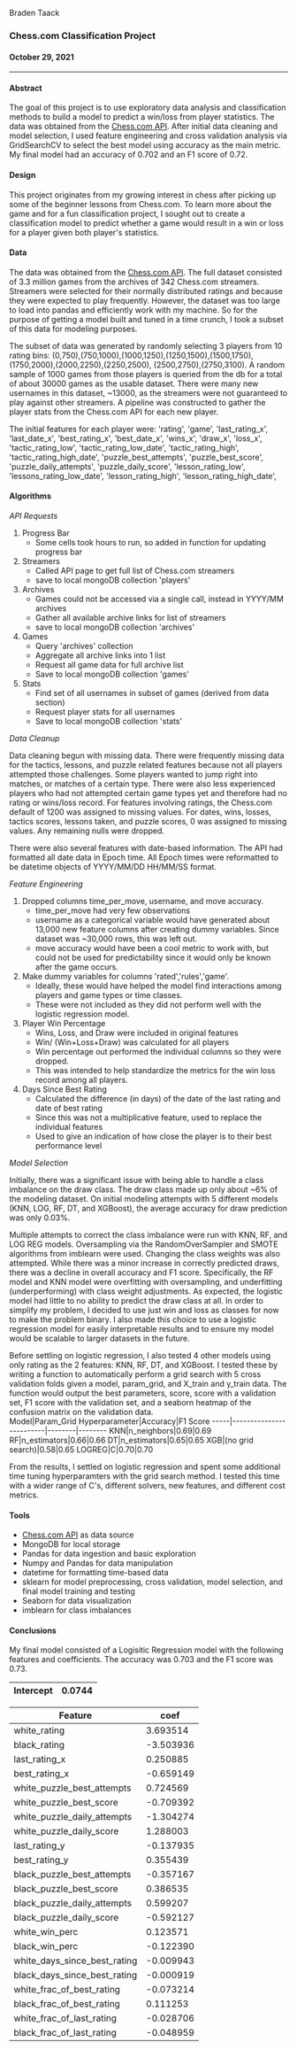Braden Taack
### Chess.com Classification Project
#### October 29, 2021
---

#### Abstract
  
The goal of this project is to use exploratory data analysis and classification methods to build a model to predict a win/loss from player statistics. The data was obtained from the [Chess.com API](https://www.chess.com/news/view/published-data-api). After initial data cleaning and model selection, I used feature engineering and cross validation analysis via GridSearchCV to select the best model using accuracy as the main metric. My final model had an accuracy of 0.702 and an F1 score of 0.72.


#### Design

This project originates from my growing interest in chess after picking up some of the beginner lessons from Chess.com. To learn more about the game and for a fun classification project, I sought out to create a classification model to predict whether a game would result in a win or loss for a player given both player's statistics. 

#### Data

The data was obtained from the [Chess.com API](https://www.chess.com/news/view/published-data-api). The full dataset consisted of 3.3 million games from the archives of 342 Chess.com streamers. Streamers were selected for their normally distributed ratings and because they were expected to play frequently. However, the dataset was too large to load into pandas and efficiently work with my machine. So for the purpose of getting a model built and tuned in a time crunch, I took a subset of this data for modeling purposes.  
  
The subset of data was generated by randomly selecting 3 players from 10 rating bins: (0,750),(750,1000),(1000,1250),(1250,1500),(1500,1750),(1750,2000),(2000,2250),(2250,2500), (2500,2750),(2750,3100). A random sample of 1000 games from those players is queried from the db for a total of about 30000 games as the usable dataset. There were many new usernames in this dataset, ~13000, as the streamers were not guaranteed to play against other streamers. A pipeline was constructed to gather the player stats from the Chess.com API for each new player. 
  
The initial features for each player were: 'rating', 'game', 'last_rating_x', 'last_date_x', 'best_rating_x', 'best_date_x', 'wins_x', 'draw_x', 'loss_x', 'tactic_rating_low', 'tactic_rating_low_date', 'tactic_rating_high', 'tactic_rating_high_date', 'puzzle_best_attempts', 'puzzle_best_score', 'puzzle_daily_attempts', 'puzzle_daily_score', 'lesson_rating_low', 'lessons_rating_low_date', 'lesson_rating_high', 'lesson_rating_high_date',

#### Algorithms
  
*API Requests*  
  
1. Progress Bar  
    - Some cells took hours to run, so added in function for updating progress bar
3. Streamers
    - Called API page to get full list of Chess.com streamers
    - save to local mongoDB collection 'players'
3. Archives
    - Games could not be accessed via a single call, instead in YYYY/MM archives
    - Gather all available archive links for list of streamers
    - save to local mongoDB collection 'archives'
5. Games
    - Query 'archives' collection
    - Aggregate all archive links into 1 list
    - Request all game data for full archive list
    - Save to local mongoDB collection 'games'
7. Stats
    - Find set of all usernames in subset of games (derived from data section)
    - Request player stats for all usernames
    - Save to local mongoDB collection 'stats' 
  
*Data Cleanup* 
  
Data cleaning begun with missing data. There were frequently missing data for the tactics, lessons, and puzzle related features because not all players attempted those challenges. Some players wanted to jump right into matches, or matches of a certain type. There were also less experienced players who had not attempted certain game types yet and therefore had no rating or wins/loss record. For features involving ratings, the Chess.com default of 1200 was assigned to missing values. For dates, wins, losses, tactics scores, lessons taken, and puzzle scores, 0 was assigned to missing values. Any remaining nulls were dropped. 

There were also several features with date-based information. The API had formatted all date data in Epoch time. All Epoch times were reformatted to be datetime objects of YYYY/MM/DD HH/MM/SS format.  
  
*Feature Engineering*  
  
1. Dropped columns time_per_move, username, and move accuracy. 
    - time_per_move had very few observations
    - username as a categorical variable would have generated about 13,000 new feature columns after creating dummy variables. Since dataset was ~30,000 rows, this was left out. 
    - move accuracy would have been a cool metric to work with, but could not be used for predictability since it would only be known after the game occurs. 
3. Make dummy variables for columns 'rated','rules','game'.
    - Ideally, these would have helped the model find interactions among players and game types or time classes. 
    - These were not included as they did not perform well with the logistic regression model.
5. Player Win Percentage
    - Wins, Loss, and Draw were included in original features
    - Win/ (Win+Loss+Draw) was calculated for all players
    - Win percentage out performed the individual columns so they were dropped. 
    - This was intended to help standardize the metrics for the win loss record among all players. 
7. Days Since Best Rating
    - Calculated the difference (in days) of the date of the last rating and date of best rating
    - Since this was not a multiplicative feature, used to replace the individual features
    - Used to give an indication of how close the player is to their best performance level
  
*Model Selection*  
  
Initially, there was a significant issue with being able to handle a class imbalance on the draw class. The draw class made up only about ~6% of the modeling dataset. On initial modeling attempts with 5 different models (KNN, LOG, RF, DT, and XGBoost), the average accuracy for draw prediction was only 0.03%.  
  
Multiple attempts to correct the class imbalance were run with KNN, RF, and LOG REG models. Oversampling via the RandomOverSampler and SMOTE algorithms from imblearn were used. Changing the class weights was also attempted. While there was a minor increase in correctly predicted draws, there was a decline in overall accuracy and F1 score. Specifically, the RF model and KNN model were overfitting with oversampling, and underfitting (underperforming) with class weight adjustments. As expected, the logistic model had little to no ability to predict the draw class at all. In order to simplify my problem, I decided to use just win and loss as classes for now to make the problem binary. I also made this choice to use a logistic regression model for easily interpretable results and to ensure my model would be scalable to larger datasets in the future.  
  
Before settling on logistic regression, I also tested 4 other models using only rating as the 2 features: KNN, RF, DT, and XGBoost. I tested these by writing a function to automatically perform a grid search with 5 cross validation folds given a model, param_grid, and X_train and y_train data. The function would output the best parameters, score, score with a validation set, F1 score with the validation set, and a seaborn heatmap of the confusion matrix on the validation data.  
  Model|Param_Grid Hyperparameter|Accuracy|F1 Score
  -----|-------------------------|--------|--------
  KNN|n_neighbors|0.69|0.69
  RF|n_estimators|0.66|0.66
  DT|n_estimators|0.65|0.65
  XGB|(no grid search)|0.58|0.65
  LOGREG|C|0.70|0.70
  
From the results, I settled on logistic regression and spent some additional time tuning hyperparamters with the grid search method. I tested this time with a wider range of C's, different solvers, new features, and different cost metrics. 
  
#### Tools

- [Chess.com API](https://www.chess.com/news/view/published-data-api) as data source 
- MongoDB for local storage 
- Pandas for data ingestion and basic exploration
- Numpy and Pandas for data manipulation
- datetime for formatting time-based data
- sklearn for model preprocessing, cross validation, model selection, and final model training and testing
- Seaborn for data visualization
- imblearn for class imbalances

#### Conclusions  
  
My final model consisted of a Logisitic Regression model with the following features and coefficients. The accuracy was 0.703 and the F1 score was 0.73.
  
  Intercept|0.0744
  ---------|------  
  
  Feature|coef
  -------|----
white_rating|3.693514
black_rating                    |-3.503936
last_rating_x                   |0.250885
best_rating_x                   |-0.659149
white_puzzle_best_attempts      |0.724569
white_puzzle_best_score         |-0.709392
white_puzzle_daily_attempts     |-1.304274
white_puzzle_daily_score        |1.288003
last_rating_y                   |-0.137935
best_rating_y                   |0.355439
black_puzzle_best_attempts      |-0.357167
black_puzzle_best_score         |0.386535
black_puzzle_daily_attempts     |0.599207
black_puzzle_daily_score        |-0.592127
white_win_perc                  |0.123571
black_win_perc                  |-0.122390
white_days_since_best_rating    |-0.009943
black_days_since_best_rating    |-0.000919
white_frac_of_best_rating       |-0.073214
black_frac_of_best_rating       |0.111253
white_frac_of_last_rating       |-0.028706
black_frac_of_last_rating       |-0.048959
